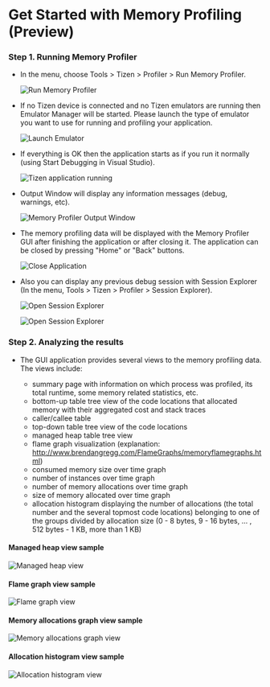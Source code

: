 ﻿# Get Started with Memory Profiling (Preview)
### Step 1. Running Memory Profiler
   * In the menu, choose Tools > Tizen > Profiler > Run Memory Profiler.

     ![Run Memory Profiler](../image/run_memory_profiler.png)


   * If no Tizen device is connected and no Tizen emulators are running then Emulator Manager will be started. Please launch the type of emulator you want to use for running and profiling your application. 

     ![Launch Emulator](../image/start_emulator.png)

   
   * If everything is OK then the application starts as if you run it normally (using Start Debugging in Visual Studio). 

     ![Tizen application running](../image/memory_profiling_app_started.png)


   * Output Window will display any information messages (debug, warnings, etc). 

     ![Memory Profiler Output Window](../image/memory_profiling_msvs_output.png)


   * The memory profiling data will be displayed with the Memory Profiler GUI after finishing the application or after closing it. The application can be closed by pressing "Home" or "Back" buttons. 

     ![Close Application](../image/close_application.png)


   * Also you can display any previous debug session with Session Explorer (In the menu, Tools > Tizen > Profiler > Session Explorer).

     ![Open Session Explorer](../image/open_session_explorer.png)

     ![Open Session Explorer](../image/session_explorer_memory_profiler.png)

### Step 2. Analyzing the results
   * The GUI application provides several views to the memory profiling data. The views include:

       - summary page with information on which process was profiled, its total runtime, some memory related statistics, etc.
       - bottom-up table tree view of the code locations that allocated memory with their aggregated cost and stack traces
       - caller/callee table
       - top-down table tree view of the code locations
       - managed heap table tree view
       - flame graph visualization (explanation: <http://www.brendangregg.com/FlameGraphs/memoryflamegraphs.html>)
       - consumed memory size over time graph
       - number of instances over time graph
       - number of memory allocations over time graph
       - size of memory allocated over time graph
       - allocation histogram displaying the number of allocations (the total number and the several topmost code locations) belonging to one of the groups divided by allocation size (0 - 8 bytes, 9 - 16 bytes, ... , 512 bytes - 1 KB, more than 1 KB)

#### Managed heap view sample

   ![Managed heap view](../image/memory_profiler_gui_managed_heap.png)

#### Flame graph view sample

   ![Flame graph view](../image/memory_profiler_gui_flame_graph.png)

#### Memory allocations graph view sample

   ![Memory allocations graph view](../image/memory_profiler_gui_allocations_graph.png)

#### Allocation histogram view sample

   ![Allocation histogram view](../image/memory_profiler_gui_allocation_histogram.png)
